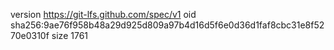 version https://git-lfs.github.com/spec/v1
oid sha256:9ae76f958b48a29d925d809a97b4d16d5f6e0d36d1faf8cbc31e8f5270e0310f
size 1761
